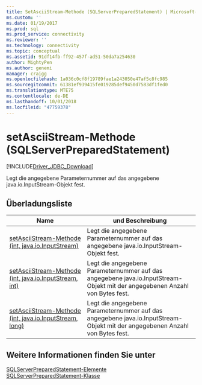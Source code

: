 ```yaml
---
title: SetAsciiStream-Methode (SQLServerPreparedStatement) | Microsoft-Dokumentation
ms.custom: ''
ms.date: 01/19/2017
ms.prod: sql
ms.prod_service: connectivity
ms.reviewer: ''
ms.technology: connectivity
ms.topic: conceptual
ms.assetid: 91df14fb-ff92-457f-ad51-50da7a254630
author: MightyPen
ms.author: genemi
manager: craigg
ms.openlocfilehash: 1a036c0cf8f19789fae1a243050e47af5c8fc985
ms.sourcegitcommit: 61381ef939415fe019285def9450d7583df1fed0
ms.translationtype: MTE75
ms.contentlocale: de-DE
ms.lasthandoff: 10/01/2018
ms.locfileid: "47759378"
---
```

# <a name="setasciistream-method-sqlserverpreparedstatement"></a>setAsciiStream-Methode (SQLServerPreparedStatement)
[!INCLUDE[Driver_JDBC_Download](../../../includes/driver_jdbc_download.md)]

  Legt die angegebene Parameternummer auf das angegebene java.io.InputStream-Objekt fest.  
  
## <a name="overload-list"></a>Überladungsliste  
  
|Name|und Beschreibung|  
|----------|-----------------|  
|[setAsciiStream-Methode &#40;int, java.io.InputStream&#41;](../../../connect/jdbc/reference/setasciistream-method-int-java-io-inputstream.md)|Legt die angegebene Parameternummer auf das angegebene java.io.InputStream-Objekt fest.|  
|[setAsciiStream-Methode &#40;int, java.io.InputStream, int&#41;](../../../connect/jdbc/reference/setasciistream-method-int-java-io-inputstream-int.md)|Legt die angegebene Parameternummer auf das angegebene java.io.InputStream-Objekt mit der angegebenen Anzahl von Bytes fest.|  
|[setAsciiStream-Methode &#40;int, java.io.InputStream, long&#41;](../../../connect/jdbc/reference/setasciistream-method-int-java-io-inputstream-long.md)|Legt die angegebene Parameternummer auf das angegebene java.io.InputStream-Objekt mit der angegebenen Anzahl von Bytes fest.|  
  
## <a name="see-also"></a>Weitere Informationen finden Sie unter  
 [SQLServerPreparedStatement-Elemente](../../../connect/jdbc/reference/sqlserverpreparedstatement-members.md)   
 [SQLServerPreparedStatement-Klasse](../../../connect/jdbc/reference/sqlserverpreparedstatement-class.md)  
  
  
